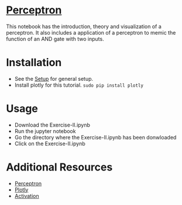 # [Perceptron](https://thetechcache.science/dl-series-I/)
This notebook has the introduction, theory and visualization of a perceptron. It also includes a application of a perceptron to memic the function of an AND gate with two inputs.  

# Installation
*  See the [Setup](https://github.com/thunderbo1t/DeepLearningSeries/tree/master/Setup) for general setup.
*  Install plotly for this tutorial.
   `sudo pip install plotly`  


# Usage
*  Download the Exercise-II.ipynb
*  Run the jupyter notebook
*  Go the directory where the Exercise-II.ipynb has been donwloaded
*  Click on the Exercise-II.ipynb

# Additional Resources
*  [Perceptron](http://www.cs.cmu.edu/~10701/slides/Perceptron_Reading_Material.pdf)
*  [Plotly](https://plot.ly/python/getting-started/)
*  [Activation](https://en.wikipedia.org/wiki/Activation_function)

